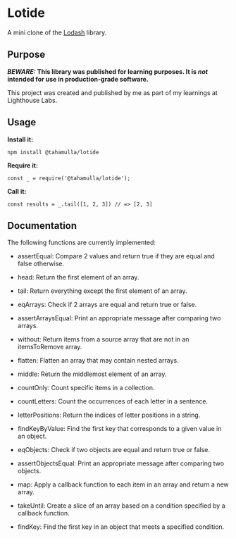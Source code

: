 # Lotide

A mini clone of the [Lodash](https://lodash.com) library.

## Purpose

**_BEWARE:_ This library was published for learning purposes. It is _not_ intended for use in production-grade software.**

This project was created and published by me as part of my learnings at Lighthouse Labs. 

## Usage

**Install it:**

`npm install @tahamulla/lotide`

**Require it:**

`const _ = require('@tahamulla/lotide');`

**Call it:**

`const results = _.tail([1, 2, 3]) // => [2, 3]`

## Documentation

The following functions are currently implemented:

- assertEqual: Compare 2 values and return true if they are equal and false otherwise.

- head: Return the first element of an array.

- tail: Return everything except the first element of an array.

- eqArrays: Check if 2 arrays are equal and return true or false.

- assertArraysEqual: Print an appropriate message after comparing two arrays.

- without: Return items from a source array that are not in an itemsToRemove array.

- flatten: Flatten an array that may contain nested arrays.

- middle: Return the middlemost element of an array.

- countOnly: Count specific items in a collection.

- countLetters: Count the occurrences of each letter in a sentence.

- letterPositions: Return the indices of letter positions in a string.

- findKeyByValue: Find the first key that corresponds to a given value in an object.

- eqObjects: Check if two objects are equal and return true or false.

- assertObjectsEqual: Print an appropriate message after comparing two objects.

- map: Apply a callback function to each item in an array and return a new array.

- takeUntil: Create a slice of an array based on a condition specified by a callback function.

- findKey: Find the first key in an object that meets a specified condition.